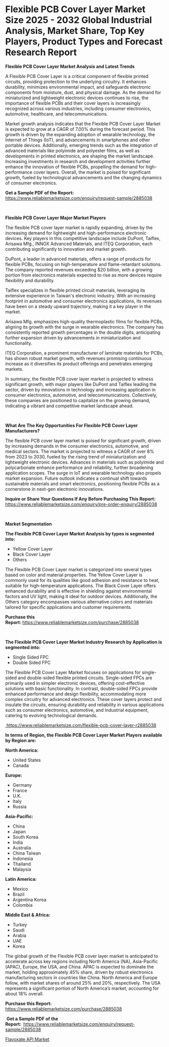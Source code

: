 <p><h1>Flexible PCB Cover Layer Market Size 2025 - 2032 Global Industrial Analysis, Market Share, Top Key Players, Product Types and Forecast Research Report</h1></p><p><strong>Flexible PCB Cover Layer Market Analysis and Latest Trends</strong></p>
<p><p>A Flexible PCB Cover Layer is a critical component of flexible printed circuits, providing protection to the underlying circuitry. It enhances durability, minimizes environmental impact, and safeguards electronic components from moisture, dust, and physical damage. As the demand for miniaturized and lightweight electronic devices continues to rise, the importance of flexible PCBs and their cover layers is increasingly recognized across various industries, including consumer electronics, automotive, healthcare, and telecommunications.</p><p>Market growth analysis indicates that the Flexible PCB Cover Layer Market is expected to grow at a CAGR of 7.00% during the forecast period. This growth is driven by the expanding adoption of wearable technology, the Internet of Things (IoT), and advancements in smartphones and other portable devices. Additionally, emerging trends such as the integration of advanced materials like polyimide and polyester films, as well as developments in printed electronics, are shaping the market landscape. Increasing investments in research and development activities further enhance the innovation of flexible PCBs, propelling the demand for high-performance cover layers. Overall, the market is poised for significant growth, fueled by technological advancements and the changing dynamics of consumer electronics.</p></p>
<p><strong>Get a Sample PDF of the Report:&nbsp;</strong> <a href="https://www.reliablemarketsize.com/enquiry/request-sample/2885038?utm_campaign=3094&utm_medium=2&utm_source=Github&utm_content=ia&utm_term=13032025&utm_id=flexible-pcb-cover-layer">https://www.reliablemarketsize.com/enquiry/request-sample/2885038</a></p>
<p>&nbsp;</p>
<p><strong>Flexible PCB Cover Layer Major Market Players</strong></p>
<p><p>The flexible PCB cover layer market is rapidly expanding, driven by the increasing demand for lightweight and high-performance electronic devices. Key players in this competitive landscape include DuPont, Taiflex, Arisawa Mfg., INNOX Advanced Materials, and ITEQ Corporation, each contributing significantly to innovation and market growth.</p><p>DuPont, a leader in advanced materials, offers a range of products for flexible PCBs, focusing on high-temperature and flame-retardant solutions. The company reported revenues exceeding $20 billion, with a growing portion from electronics materials expected to rise as more devices require flexibility and durability.</p><p>Taiflex specializes in flexible printed circuit materials, leveraging its extensive experience in Taiwan's electronic industry. With an increasing footprint in automotive and consumer electronics applications, its revenues have been on a steady upward trajectory, making it a key player in the market. </p><p>Arisawa Mfg. emphasizes high-quality thermoplastic films for flexible PCBs, aligning its growth with the surge in wearable electronics. The company has consistently reported growth percentages in the double digits, anticipating further expansion driven by advancements in miniaturization and functionality.</p><p>ITEQ Corporation, a prominent manufacturer of laminate materials for PCBs, has shown robust market growth, with revenues promising continuous increase as it diversifies its product offerings and penetrates emerging markets. </p><p>In summary, the flexible PCB cover layer market is projected to witness significant growth, with major players like DuPont and Taiflex leading the sector, driven by innovations in technology and increasing application in consumer electronics, automotive, and telecommunications. Collectively, these companies are positioned to capitalize on the growing demand, indicating a vibrant and competitive market landscape ahead.</p></p>
<p>&nbsp;</p>
<p><strong>What Are The Key Opportunities For Flexible PCB Cover Layer Manufacturers?</strong></p>
<p><p>The flexible PCB cover layer market is poised for significant growth, driven by increasing demands in the consumer electronics, automotive, and medical sectors. The market is projected to witness a CAGR of over 8% from 2023 to 2030, fueled by the rising trend of miniaturization and lightweight electronic devices. Advances in materials such as polyimide and polycarbonate enhance performance and reliability, further broadening application scopes. The surge in IoT and wearable technology also propels market expansion. Future outlook indicates a continual shift towards sustainable materials and smart electronics, positioning flexible PCBs as a cornerstone in next-gen electronic innovations.</p></p>
<p><strong>Inquire or Share Your Questions If Any Before Purchasing This Report:</strong> <a href="https://www.reliablemarketsize.com/enquiry/pre-order-enquiry/2885038?utm_campaign=3094&utm_medium=2&utm_source=Github&utm_content=ia&utm_term=13032025&utm_id=flexible-pcb-cover-layer">https://www.reliablemarketsize.com/enquiry/pre-order-enquiry/2885038</a></p>
<p>&nbsp;</p>
<p><strong>Market Segmentation</strong></p>
<p><strong>The Flexible PCB Cover Layer Market Analysis by types is segmented into:</strong></p>
<p><ul><li>Yellow Cover Layer</li><li>Black Cover Layer</li><li>Others</li></ul></p>
<p><p>The Flexible PCB Cover Layer market is categorized into several types based on color and material properties. The Yellow Cover Layer is commonly used for its qualities like good adhesion and resistance to heat, suitable for high-temperature applications. The Black Cover Layer offers enhanced durability and is effective in shielding against environmental factors and UV light, making it ideal for outdoor devices. Additionally, the Others category encompasses various alternative colors and materials tailored for specific applications and customer requirements.</p></p>
<p><strong>Purchase this Report:&nbsp;</strong><a href="https://www.reliablemarketsize.com/purchase/2885038?utm_campaign=3094&utm_medium=2&utm_source=Github&utm_content=ia&utm_term=13032025&utm_id=flexible-pcb-cover-layer">https://www.reliablemarketsize.com/purchase/2885038</a></p>
<p>&nbsp;</p>
<p><strong>The Flexible PCB Cover Layer Market Industry Research by Application is segmented into:</strong></p>
<p><ul><li>Single Sided FPC</li><li>Double Sided FPC</li></ul></p>
<p><p>The Flexible PCB Cover Layer Market focuses on applications for single-sided and double-sided flexible printed circuits. Single-sided FPCs are primarily used in simpler electronic devices, offering cost-effective solutions with basic functionality. In contrast, double-sided FPCs provide enhanced performance and design flexibility, accommodating more complex circuitry for advanced electronics. These cover layers protect and insulate the circuits, ensuring durability and reliability in various applications such as consumer electronics, automotive, and industrial equipment, catering to evolving technological demands.</p></p>
<p><a href="https://www.reliablemarketsize.com/flexible-pcb-cover-layer-r2885038?utm_campaign=3094&utm_medium=2&utm_source=Github&utm_content=ia&utm_term=13032025&utm_id=flexible-pcb-cover-layer">&nbsp;https://www.reliablemarketsize.com/flexible-pcb-cover-layer-r2885038</a></p>
<p><strong>In terms of Region, the Flexible PCB Cover Layer Market Players available by Region are:</strong></p>
<p>
    <p> <strong> North America: </strong>
        <ul>
            <li>United States</li>
            <li>Canada</li>
        </ul>
        </p> 
    <p> <strong> Europe: </strong>
        <ul>
            <li>Germany</li>
            <li>France</li>
            <li>U.K.</li>
            <li>Italy</li>
            <li>Russia</li>
        </ul>
        </p> 
    <p> <strong> Asia-Pacific: </strong>
        <ul>
            <li>China</li>
            <li>Japan</li>
            <li>South Korea</li>
            <li>India</li>
            <li>Australia</li>
            <li>China Taiwan</li>
            <li>Indonesia</li>
            <li>Thailand</li>
            <li>Malaysia</li>
        </ul>
        </p> 
    <p> <strong> Latin America: </strong>
        <ul>
            <li>Mexico</li>
            <li>Brazil</li>
            <li>Argentina Korea</li>
            <li>Colombia</li>
        </ul>
        </p> 
    <p> <strong> Middle East & Africa: </strong>
        <ul>
            <li>Turkey</li>
            <li>Saudi</li>
            <li>Arabia</li>
            <li>UAE</li>
            <li>Korea</li>
        </ul>
    </p>
    </p>
<p><p>The global growth of the Flexible PCB cover layer market is anticipated to accelerate across key regions including North America (NA), Asia-Pacific (APAC), Europe, the USA, and China. APAC is expected to dominate the market, holding approximately 45% share, driven by robust electronics manufacturing sectors in countries like China. North America and Europe follow, with market shares of around 25% and 20%, respectively. The USA represents a significant portion of North America’s market, accounting for about 18% overall.</p></p>
<p><strong>Purchase this Report: </strong><a href="https://www.reliablemarketsize.com/purchase/2885038?utm_campaign=3094&utm_medium=2&utm_source=Github&utm_content=ia&utm_term=13032025&utm_id=flexible-pcb-cover-layer">https://www.reliablemarketsize.com/purchase/2885038</a></p>
<p>&nbsp;<strong>Get a Sample PDF of the Report:&nbsp;&nbsp;</strong><a href="https://www.reliablemarketsize.com/enquiry/request-sample/2885038?utm_campaign=3094&utm_medium=2&utm_source=Github&utm_content=ia&utm_term=13032025&utm_id=flexible-pcb-cover-layer">https://www.reliablemarketsize.com/enquiry/request-sample/2885038</a></p>
<p><strong></strong></p>
<p><p><a href="https://github.com/maakakhwan/Market-Research-Report-List-1/blob/main/flavoxate-api-market.md?utm_campaign=3094&utm_medium=2&utm_source=Github&utm_content=ia&utm_term=13032025&utm_id=flexible-pcb-cover-layer">Flavoxate API Market</a></p></p>